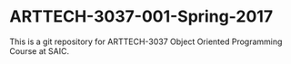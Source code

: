 # ARTTECH-3037-001-Spring-2017

This is a git repository for ARTTECH-3037 Object Oriented Programming Course at SAIC.
